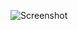 ![Screenshot](https://raw.githubusercontent.com/Cryakl/Ultimate-RAT-Collection/refs/heads/main/NuclearRat/Nuclear%20RAT%202.1.0/Screenshot.png)
